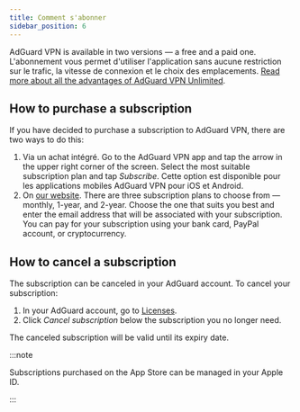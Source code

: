 ```yaml
---
title: Comment s'abonner
sidebar_position: 6
---
```


AdGuard VPN is available in two versions — a free and a paid one. L'abonnement vous permet d'utiliser l'application sans aucune restriction sur le trafic, la vitesse de connexion et le choix des emplacements. [Read more about all the advantages of AdGuard VPN Unlimited](/general/free-vs-unlimited).

## How to purchase a subscription

If you have decided to purchase a subscription to AdGuard VPN, there are two ways to do this:

1. Via un achat intégré. Go to the AdGuard VPN app and tap the arrow in the upper right corner of the screen. Select the most suitable subscription plan and tap *Subscribe*. Cette option est disponible pour les applications mobiles AdGuard VPN pour iOS et Android.
2. On [our website](https://adguard-vpn.com/license.html). There are three subscription plans to choose from — monthly, 1-year, and 2-year. Choose the one that suits you best and enter the email address that will be associated with your subscription. You can pay for your subscription using your bank card, PayPal account, or cryptocurrency.

## How to cancel a subscription

The subscription can be canceled in your AdGuard account. To cancel your subscription:

 1. In your AdGuard account, go to [Licenses](https://my.adguard.com/account/licenses).
 1. Click *Cancel subscription* below the subscription you no longer need.

The canceled subscription will be valid until its expiry date.

:::note

Subscriptions purchased on the App Store can be managed in your Apple ID.

:::
